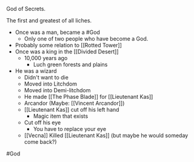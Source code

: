 God of Secrets.

The first and greatest of all liches.  

- Once was a man, became a #God
	- Only one of two people who have become a God.
- Probably some relation to [[Rotted Tower]]
- Once was a king in the [[Divided Desert]]
	- 10,000 years ago
		- Luch green forests and plains
- He was a wizard
	- Didn't want to die
	- Moved into Litchdom
	- Moved into Demi-litchdom
	- He made [[The Phase Blade]] for [[Lieutenant Kas]]
	- Arcandor (Maybe: [[Vincent Arcandor]])
	- [[Lieutenant Kas]] cut off his left hand
		- Magic item that exists
	- Cut off his eye
		- You have to replace your eye
	- [[Vecna]] Killed [[Lieutenant Kas]] (but maybe he would someday come back?)





#God